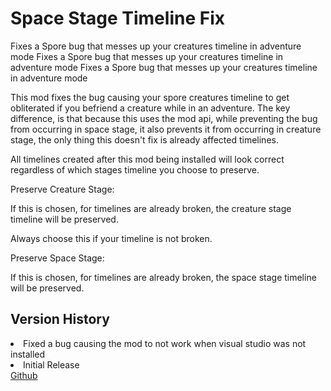 # Space Stage Timeline Fix
<link-summary>Fixes a Spore bug that messes up your creatures timeline in adventure mode</link-summary>
<web-summary>Fixes a Spore bug that messes up your creatures timeline in adventure mode</web-summary>
<card-summary>Fixes a Spore bug that messes up your creatures timeline in adventure mode</card-summary>

<include from="Snippets.topic" element-id="requires-mod-api"/>

This mod fixes the bug causing your spore creatures timeline to get obliterated if you befriend a creature while in an adventure.
The key difference, is that because this uses the mod api, while preventing the bug from occurring in space stage, it also prevents it from occurring in creature stage, the only thing this doesn't fix is already affected timelines.

All timelines created after this mod being installed will look correct regardless of which stages timeline you choose to preserve.

<procedure title="Mod Options" type="choices">
    <step>
        <emphasis>Preserve Creature Stage:</emphasis>
        <p>
        If this is chosen, for timelines are already broken, the creature stage timeline will be preserved.
        </p>
        <p>
        Always choose this if your timeline is not broken.
        </p>
    </step>
    <step>
        <emphasis>Preserve Space Stage:</emphasis>
        <p>
        If this is chosen, for timelines are already broken, the space stage timeline will be preserved.
        </p>
    </step>
</procedure>

<include from="Snippets.topic" element-id="mod-download-save-dependency">
    <var name="download" value="https://github.com/Zarklord/SpaceStageTimelineFix/releases/download/v1.0.1/SpaceStageTimelineFixv1.0.1.sporemod"/>
    <var name="issue" value="https://github.com/Zarklord/SpaceStageTimelineFix/issues"/>
</include>

## Version History
<deflist collapsible="true" default-state="collapsed">
    <def title="v1.0.1" default-state="expanded">
        <list>
            <li>Fixed a bug causing the mod to not work when visual studio was not installed</li>
        </list>
    </def>
    <def title="v1.0.0">
        <list>
            <li>Initial Release</li>
        </list>
    </def>
</deflist>

<seealso style="cards">
    <category ref="external">
        <a href="https://github.com/Zarklord/SpaceStageTimelineFix" summary="Source Code and Package Sources">Github</a>
    </category>
</seealso>

